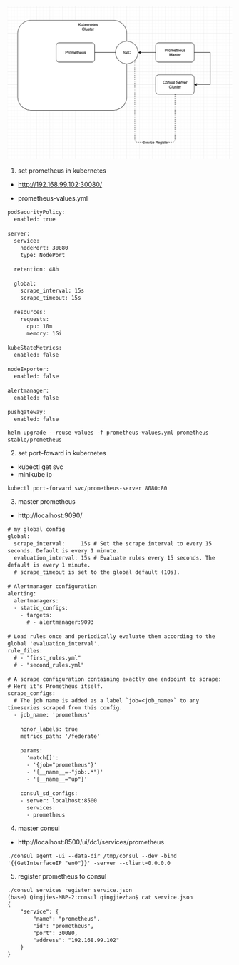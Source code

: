 ![](img/1.png)
1. set prometheus in kubernetes
* http://192.168.99.102:30080/

* prometheus-values.yml
```
podSecurityPolicy:
  enabled: true

server:
  service:
    nodePort: 30080
    type: NodePort

  retention: 48h

  global:
    scrape_interval: 15s
    scrape_timeout: 15s

  resources:
    requests:
      cpu: 10m
      memory: 1Gi

kubeStateMetrics:
  enabled: false

nodeExporter:
  enabled: false

alertmanager:
  enabled: false

pushgateway:
  enabled: false

```
```
helm upgrade --reuse-values -f prometheus-values.yml prometheus stable/prometheus
```

2. set port-foward in kubernetes
* kubectl get svc
* minikube ip
```
kubectl port-forward svc/prometheus-server 8080:80
```

3. master prometheus
* http://localhost:9090/
```
# my global config
global:
  scrape_interval:     15s # Set the scrape interval to every 15 seconds. Default is every 1 minute.
  evaluation_interval: 15s # Evaluate rules every 15 seconds. The default is every 1 minute.
  # scrape_timeout is set to the global default (10s).

# Alertmanager configuration
alerting:
  alertmanagers:
  - static_configs:
    - targets:
      # - alertmanager:9093

# Load rules once and periodically evaluate them according to the global 'evaluation_interval'.
rule_files:
  # - "first_rules.yml"
  # - "second_rules.yml"

# A scrape configuration containing exactly one endpoint to scrape:
# Here it's Prometheus itself.
scrape_configs:
  # The job name is added as a label `job=<job_name>` to any timeseries scraped from this config.
  - job_name: 'prometheus'

    honor_labels: true
    metrics_path: '/federate'

    params:
      'match[]':
      - '{job="prometheus"}'
      - '{__name__=~"job:.*"}'
      - '{__name__="up"}'

    consul_sd_configs:
    - server: localhost:8500
      services:
      - prometheus

```
4. master consul
* http://localhost:8500/ui/dc1/services/prometheus
```
./consul agent -ui --data-dir /tmp/consul --dev -bind '{{GetInterfaceIP "en0"}}' -server --client=0.0.0.0
```

5. register prometheus to consul
```
./consul services register service.json
(base) Qingjies-MBP-2:consul qingjiezhao$ cat service.json
{
	"service": {
		"name": "prometheus",
		"id": "prometheus",
		"port": 30080,
		"address": "192.168.99.102"
	}
}
```
